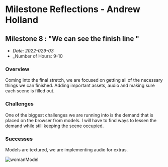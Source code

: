 # Milestone Reflections - Andrew Holland #

## Milestone 8 : "We can see the finish line " ##
 - _Date: 2022-029-03_
 - _Number of Hours: 9-10

 ### Overview ###

 Coming into the final stretch, we are focused on getting all of the necessary things we can finished. Adding important assets, audio and making sure each scene
 is filled out.

 ### Challenges ###
 
 One of the biggest challenges we are running into is the demand that is placed on the browser from models. I will have to find ways to lessen the demand while
 still keeping the scene occupied.

 ### Successes ###
 
 Models are textured, we are implementing audio for extras.
 
 
![womanModel](https://user-images.githubusercontent.com/48802350/161890497-7898d96f-7bce-458a-803f-d28d5044dcd0.PNG)

